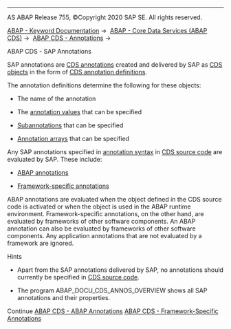   

* * *

AS ABAP Release 755, ©Copyright 2020 SAP SE. All rights reserved.

[ABAP - Keyword Documentation](javascript:call_link\('abenabap.htm'\)) →  [ABAP - Core Data Services (ABAP CDS)](javascript:call_link\('abencds.htm'\)) →  [ABAP CDS - Annotations](javascript:call_link\('abencds_annotations.htm'\)) → 

ABAP CDS - SAP Annotations

SAP annotations are [CDS annotations](javascript:call_link\('abencds_annotation_glosry.htm'\) "Glossary Entry") created and delivered by SAP as [CDS objects](javascript:call_link\('abencds_object_glosry.htm'\) "Glossary Entry") in the form of [CDS annotation definitions](javascript:call_link\('abencds_anno_definition_glosry.htm'\) "Glossary Entry").

The annotation definitions determine the following for these objects:

-   The name of the annotation

-   The [annotation values](javascript:call_link\('abenannotation_value_glosry.htm'\) "Glossary Entry") that can be specified

-   [Subannotations](javascript:call_link\('abensub_annotation_glosry.htm'\) "Glossary Entry") that can be specified

-   [Annotation arrays](javascript:call_link\('abenannotation_array_glosry.htm'\) "Glossary Entry") that can be specified

Any SAP annotations specified in [annotation syntax](javascript:call_link\('abencds_annotation_syntax_glosry.htm'\) "Glossary Entry") in [CDS source code](javascript:call_link\('abencds_source_code_glosry.htm'\) "Glossary Entry") are evaluated by SAP. These include:

-   [ABAP annotations](javascript:call_link\('abencds_annotations_abap.htm'\))

-   [Framework-specific annotations](javascript:call_link\('abencds_annotations_frmwrk.htm'\))

ABAP annotations are evaluated when the object defined in the CDS source code is activated or when the object is used in the ABAP runtime environment. Framework-specific annotations, on the other hand, are evaluated by frameworks of other software components. An ABAP annotation can also be evaluated by frameworks of other software components. Any application annotations that are not evaluated by a framework are ignored.

Hints

-   Apart from the SAP annotations delivered by SAP, no annotations should currently be specified in [CDS source code](javascript:call_link\('abencds_source_code_glosry.htm'\) "Glossary Entry").

-   The program ABAP\_DOCU\_CDS\_ANNOS\_OVERVIEW shows all SAP annotations and their properties.

Continue
[ABAP CDS - ABAP Annotations](javascript:call_link\('abencds_annotations_abap.htm'\))
[ABAP CDS - Framework-Specific Annotations](javascript:call_link\('abencds_annotations_frmwrk.htm'\))